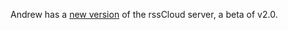 Andrew has a <a href="https://github.com/andrewshell/rsscloud-server/releases/tag/2.0.0-beta.0">new version</a> of the rssCloud server, a beta of v2.0.
